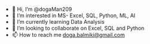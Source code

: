 - 👋 Hi, I’m @dogaMan209
- 👀 I’m interested in MS- Excel, SQL, Python, ML, AI
- 🌱 I’m currently learning Data Analysis
- 💞️ I’m looking to collaborate on Excel, SQL and Python
- 📫 How to reach me doga.balmiki@gmail.com

<!---
dogaMan209/dogaMan209 is a ✨ special ✨ repository because its `README.md` (this file) appears on your GitHub profile.
You can click the Preview link to take a look at your changes.
--->
